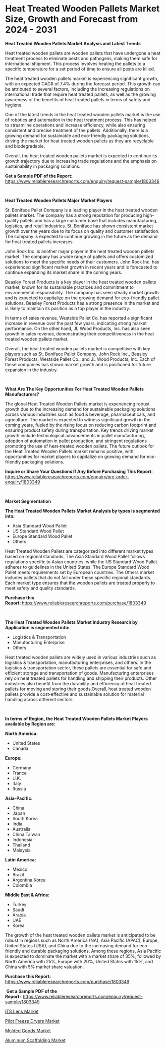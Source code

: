 <p><h1>Heat Treated Wooden Pallets Market Size, Growth and Forecast from 2024 - 2031</h1></p><p><strong>Heat Treated Wooden Pallets Market Analysis and Latest Trends</strong></p>
<p><p>Heat treated wooden pallets are wooden pallets that have undergone a heat treatment process to eliminate pests and pathogens, making them safe for international shipment. This process involves heating the pallets to a specific temperature for a set period of time to ensure all pests are killed.</p><p>The heat treated wooden pallets market is experiencing significant growth, with an expected CAGR of 7.4% during the forecast period. This growth can be attributed to several factors, including the increasing regulations on international trade that require heat treated pallets, as well as the growing awareness of the benefits of heat treated pallets in terms of safety and hygiene.</p><p>One of the latest trends in the heat treated wooden pallets market is the use of robotics and automation in the heat treatment process. This has helped to streamline operations and increase efficiency, while also ensuring consistent and precise treatment of the pallets. Additionally, there is a growing demand for sustainable and eco-friendly packaging solutions, driving the market for heat treated wooden pallets as they are recyclable and biodegradable.</p><p>Overall, the heat treated wooden pallets market is expected to continue its growth trajectory due to increasing trade regulations and the emphasis on sustainability in packaging solutions.</p></p>
<p><strong>Get a Sample PDF of the Report:&nbsp;</strong> <a href="https://www.reliableresearchreports.com/enquiry/request-sample/1803349">https://www.reliableresearchreports.com/enquiry/request-sample/1803349</a></p>
<p>&nbsp;</p>
<p><strong>Heat Treated Wooden Pallets Major Market Players</strong></p>
<p><p>St. Boniface Pallet Company is a leading player in the heat treated wooden pallets market. The company has a strong reputation for producing high-quality pallets and has a large customer base that includes manufacturing, logistics, and retail industries. St. Boniface has shown consistent market growth over the years due to its focus on quality and customer satisfaction. The company is expected to continue growing in the future as the demand for heat treated pallets increases.</p><p>John Rock Inc. is another major player in the heat treated wooden pallets market. The company has a wide range of pallets and offers customized solutions to meet the specific needs of their customers. John Rock Inc. has experienced significant market growth in recent years and is forecasted to continue expanding its market share in the coming years.</p><p>Beasley Forest Products is a key player in the heat treated wooden pallets market, known for its sustainable practices and commitment to environmental responsibility. The company has seen steady market growth and is expected to capitalize on the growing demand for eco-friendly pallet solutions. Beasley Forest Products has a strong presence in the market and is likely to maintain its position as a top player in the industry.</p><p>In terms of sales revenue, Westside Pallet Co. has reported a significant increase in revenue over the past few years, indicating strong market performance. On the other hand, JL Wood Products, Inc. has also seen growth in sales revenue, demonstrating their competitiveness in the heat treated wooden pallets market.</p><p>Overall, the heat treated wooden pallets market is competitive with key players such as St. Boniface Pallet Company, John Rock Inc., Beasley Forest Products, Westside Pallet Co., and JL Wood Products, Inc. Each of these companies has shown market growth and is positioned for future expansion in the industry.</p></p>
<p>&nbsp;</p>
<p><strong>What Are The Key Opportunities For Heat Treated Wooden Pallets Manufacturers?</strong></p>
<p><p>The global Heat Treated Wooden Pallets market is experiencing robust growth due to the increasing demand for sustainable packaging solutions across various industries such as food & beverage, pharmaceuticals, and agriculture. The market is expected to witness significant growth in the coming years, fueled by the rising focus on reducing carbon footprint and ensuring product safety during transportation. Key trends driving market growth include technological advancements in pallet manufacturing, adoption of automation in pallet production, and stringent regulations promoting the use of heat-treated wooden pallets. The future outlook for the Heat Treated Wooden Pallets market remains positive, with opportunities for market players to capitalize on growing demand for eco-friendly packaging solutions.</p></p>
<p><strong>Inquire or Share Your Questions If Any Before Purchasing This Report:</strong> <a href="https://www.reliableresearchreports.com/enquiry/pre-order-enquiry/1803349">https://www.reliableresearchreports.com/enquiry/pre-order-enquiry/1803349</a></p>
<p>&nbsp;</p>
<p><strong>Market Segmentation</strong></p>
<p><strong>The Heat Treated Wooden Pallets Market Analysis by types is segmented into:</strong></p>
<p><ul><li>Asia Standard Wood Pallet</li><li>US Standard Wood Pallet</li><li>Europe Standard Wood Pallet</li><li>Others</li></ul></p>
<p><p>Heat Treated Wooden Pallets are categorized into different market types based on regional standards. The Asia Standard Wood Pallet follows regulations specific to Asian countries, while the US Standard Wood Pallet adheres to guidelines in the United States. The Europe Standard Wood Pallet meets requirements set by European countries. The Others market includes pallets that do not fall under these specific regional standards. Each market type ensures that the wooden pallets are treated properly to meet safety and quality standards.</p></p>
<p><strong>Purchase this Report:&nbsp;</strong><a href="https://www.reliableresearchreports.com/purchase/1803349">https://www.reliableresearchreports.com/purchase/1803349</a></p>
<p>&nbsp;</p>
<p><strong>The Heat Treated Wooden Pallets Market Industry Research by Application is segmented into:</strong></p>
<p><ul><li>Logistics & Transportation</li><li>Manufacturing Enterprise</li><li>Others</li></ul></p>
<p><p>Heat treated wooden pallets are widely used in various industries such as logistics & transportation, manufacturing enterprises, and others. In the logistics & transportation sector, these pallets are essential for safe and efficient storage and transportation of goods. Manufacturing enterprises rely on heat treated pallets for handling and shipping their products. Other industries also benefit from the durability and efficiency of heat treated pallets for moving and storing their goods.Overall, heat treated wooden pallets provide a cost-effective and sustainable solution for material handling across different sectors.</p></p>
<p>&nbsp;</p>
<p><strong>In terms of Region, the Heat Treated Wooden Pallets Market Players available by Region are:</strong></p>
<p>
    <p> <strong> North America: </strong>
        <ul>
            <li>United States</li>
            <li>Canada</li>
        </ul>
        </p> 
    <p> <strong> Europe: </strong>
        <ul>
            <li>Germany</li>
            <li>France</li>
            <li>U.K.</li>
            <li>Italy</li>
            <li>Russia</li>
        </ul>
        </p> 
    <p> <strong> Asia-Pacific: </strong>
        <ul>
            <li>China</li>
            <li>Japan</li>
            <li>South Korea</li>
            <li>India</li>
            <li>Australia</li>
            <li>China Taiwan</li>
            <li>Indonesia</li>
            <li>Thailand</li>
            <li>Malaysia</li>
        </ul>
        </p> 
    <p> <strong> Latin America: </strong>
        <ul>
            <li>Mexico</li>
            <li>Brazil</li>
            <li>Argentina Korea</li>
            <li>Colombia</li>
        </ul>
        </p> 
    <p> <strong> Middle East & Africa: </strong>
        <ul>
            <li>Turkey</li>
            <li>Saudi</li>
            <li>Arabia</li>
            <li>UAE</li>
            <li>Korea</li>
        </ul>
    </p>
    </p>
<p><p>The growth of the heat treated wooden pallets market is anticipated to be robust in regions such as North America (NA), Asia Pacific (APAC), Europe, United States (USA), and China due to the increasing demand for eco-friendly and durable packaging solutions. Among these regions, Asia Pacific is expected to dominate the market with a market share of 35%, followed by North America with 25%, Europe with 20%, United States with 15%, and China with 5% market share valuation.</p></p>
<p><strong>Purchase this Report: </strong><a href="https://www.reliableresearchreports.com/purchase/1803349">https://www.reliableresearchreports.com/purchase/1803349</a></p>
<p>&nbsp;<strong>Get a Sample PDF of the Report:&nbsp;&nbsp;</strong><a href="https://www.reliableresearchreports.com/enquiry/request-sample/1803349">https://www.reliableresearchreports.com/enquiry/request-sample/1803349</a></p>
<p><strong></strong></p>
<p><p><a href="https://view.publitas.com/reportprime-1/its-lens-market-size-evaluating-its-market-trends-growth-and-projections-2024-2031/">ITS Lens Market</a></p><p><a href="https://view.publitas.com/reportprime-1/pilot-freeze-dryers-market-size-growth-and-forecast-from-2024-2031/">Pilot Freeze Dryers Market</a></p><p><a href="https://military-diascia-e68.notion.site/Global-Molded-Goods-Market-by-Types-Applications-and-Major-Players-with-Regional-Growth-Rate-Anal-da670b895c5341088cfdd501834de63b">Molded Goods Market</a></p><p><a href="https://view.publitas.com/reportprime-1/aluminum-scaffolding-market-size-market-share-and-global-market-analysis-report-2024-2031/">Aluminum Scaffolding Market</a></p></p>